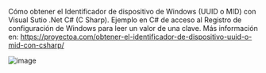 Cómo obtener el Identificador de dispositivo de Windows (UUID o MID) con Visual Sutio .Net C# (C Sharp). Ejemplo en C# de acceso al Registro de configuración de Windows para leer un valor de una clave. Más información en: https://proyectoa.com/obtener-el-identificador-de-dispositivo-uuid-o-mid-con-csharp/

![image](https://github.com/user-attachments/assets/61c520ab-2b7d-498c-b611-0148b2fc25d6)
